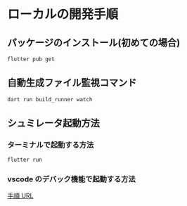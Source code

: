 # ローカルの開発手順

## パッケージのインストール(初めての場合)

```bash
flutter pub get
```

## 自動生成ファイル監視コマンド

```bash
dart run build_runner watch
```

## シュミレータ起動方法

### ターミナルで起動する方法

```bash
flutter run
```

### vscode のデバック機能で起動する方法

[手順 URL](https://ouni.jp/blog/flutter-vscode/)
